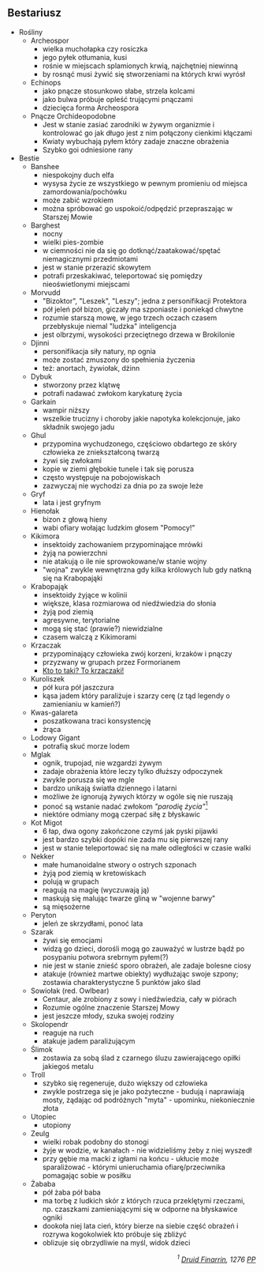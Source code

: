 ## Bestariusz
- Rośliny
    - <a id='b_archeospor' pattern='[Aa]rcheospor*'>Archeospor</a>
        - wielka muchołapka czy rosiczka
        - jego pyłek otłumania, kusi
        - rośnie w miejscach splamionych krwią, najchętniej niewinną
        - by rosnąć musi żywić się stworzeniami na których krwi wyrósł
    - <a id='b_bluszcz' pattern='Pnącz* Bluszczopodobn*,[Ee]chinops*'>Echinops</a>
        - jako pnącze stosunkowo słabe, strzela kolcami
        - jako bulwa próbuje opleść trującymi pnączami
        - dziecięca forma Archeospora
    - <a id='b_orchidea' pattern='Pnącz* Orchideopodobn*'>Pnącze Orchideopodobne</a>
        - Jest w stanie zasiać zarodniki w żywym organizmie i kontrolować go jak długo jest z nim połączony cienkimi kłączami
        - Kwiaty wybuchają pyłem który zadaje znaczne obrażenia
        - Szybko goi odniesione rany
- Bestie
    - <a id='b_banshee' pattern='Banshee'>Banshee</a>
        - niespokojny duch elfa
        - wysysa życie ze wszystkiego w pewnym promieniu od miejsca zamordowania/pochówku
        - może zabić wzrokiem
        - można spróbować go uspokoić/odpędzić przepraszając w Starszej Mowie
    - <a id='b_barghest' pattern='[Bb]arghest*'>Barghest</a>
        - nocny
        - wielki pies-zombie
        - w ciemności nie da się go dotknąć/zaatakować/spętać niemagicznymi przedmiotami
        - jest w stanie przerazić skowytem
        - potrafi przeskakiwać, teleportować się pomiędzy nieoświetlonymi miejscami
    - <a id='b_bizoktor' pattern='[Mm]orvudd*'>Morvudd</a>
        - "Bizoktor", "Leszek", "Leszy"; jedna z personifikacji Protektora
        - pół jeleń pół bizon, giczały ma szponiaste i poniekąd chwytne
        - rozumie starszą mowę, w jego trzech oczach czasem przebłyskuje niemal "ludzka" inteligencja
        - jest olbrzymi, wysokości przeciętnego drzewa w Brokilonie
    - <a id='b_djinni' pattern='[Dd]jinni'>Djinni</a>
        - personifikacja siły natury, np ognia
        - może zostać zmuszony do spełnienia życzenia
        - też: anortach, żywiołak, dżinn
    - <a id='b_dybuk' pattern='[Dd]ybuk*'>Dybuk</a>
        - stworzony przez klątwę
        - potrafi nadawać zwłokom karykaturę życia
    - <a id='b_garkain' pattern='[Gg]arkain*'>Garkain</a>
        - wampir niższy
        - wszelkie trucizny i choroby jakie napotyka kolekcjonuje, jako składnik swojego jadu
    - <a id='b_ghul' pattern='[Gg]hul*'>Ghul</a>
        - przypomina wychudzonego, częściowo obdartego ze skóry człowieka ze zniekształconą twarzą
        - żywi się zwłokami
        - kopie w ziemi głębokie tunele i tak się porusza
        - często występuje na pobojowiskach
        - zazwyczaj nie wychodzi za dnia po za swoje leże
    - <a id='b_gryf' pattern='[Gg]ryf*'>Gryf</a>
        - lata i jest gryfnym
    - <a id='b_hienolak' pattern='[Hh]ienołak*'>Hienołak</a>
        - bizon z głową hieny
        - wabi ofiary wołając ludzkim głosem "Pomocy!"
    - <a id='b_kikimora' pattern='[Kk]ikimor*'>Kikimora</a>
        - insektoidy zachowaniem przypominające mrówki
        - żyją na powierzchni
        - nie atakują o ile nie sprowokowane/w stanie wojny
        - "wojna" zwykle wewnętrzna gdy kilka królowych lub gdy natkną się na Krabopająki
    - <a id='b_krabopajak' pattern='[Kk]rabopająk*'>Krabopająk</a>
        - insektoidy żyjące w kolinii
        - większe, klasa rozmiarowa od niedźwiedzia do słonia
        - żyją pod ziemią
        - agresywne, terytorialne
        - mogą się stać (prawie?) niewidzialne
        - czasem walczą z Kikimorami
    - <a id='b_krzaczak' pattern='[Kk]rzaczak*'>Krzaczak</a>
        - przypominający człowieka zwój korzeni, krzaków i pnączy
        - przyzwany w grupach przez Formorianem
        - [Kto to taki? To krzaczaki!](https://www.youtube.com/watch?v=PHnEKSFy3cU)
    - <a id='b_kuroliszek' pattern='[Kk]urolisz*'>Kuroliszek</a>
        - pół kura pół jaszczura
        - kąsa jadem który paraliżuje i szarzy cerę (z tąd legendy o zamienianiu w kamień?)
    - <a id='b_galareta' pattern='[Kk]was-galareta'>Kwas-galareta</a>
        - poszatkowana traci konsystencję
        - żrąca
    - <a id='b_lodowy_gigant' pattern='[Ll]odowy* [Gg]igan*'>Lodowy Gigant</a>
        - potrafią skuć morze lodem
    - <a id='b_mglak' pattern='[Mm]glak*'>Mglak</a>
        - ognik, trupojad, nie wzgardzi żywym
        - zadaje obrażenia które leczy tylko dłuższy odpoczynek
        - zwykle porusza się we mgle
        - bardzo unikają światła dziennego i latarni
        - możliwe że ignorują żywych którzy w ogóle się nie ruszają
        - ponoć są wstanie nadać zwłokom _"parodię życia"_[<sup>1</sup>](#ad1)
        - niektóre odmiany mogą czerpać siłę z błyskawic
    - <a id='b_migot' pattern='[Kk]o* [Mm]igo*'>Kot Migot</a>
        - 6 łap, dwa ogony zakończone czymś jak pyski pijawki
        - jest bardzo szybki dopóki nie zada mu się pierwszej rany
        - jest w stanie teleportować się na małe odległości w czasie walki
    - <a id='b_nekker' pattern='[Nn]ekker*'>Nekker</a>
        - małe humanoidalne stwory o ostrych szponach
        - żyją pod ziemią w kretowiskach
        - polują w grupach
        - reagują na magię (wyczuwają ją)
        - maskują się malując twarze gliną w "wojenne barwy"
        - są mięsożerne
    - <a id='b_peryton' pattern='[Pp]eryton*'>Peryton</a>
        - jeleń ze skrzydłami, ponoć lata
    - <a id='b_szarak' pattern='[Ss]zarak*'>Szarak</a>
        - żywi się emocjami
        - widzą go dzieci, dorośli mogą go zauważyć w lustrze bądź po posypaniu potwora srebrnym pyłem(?)
        - nie jest w stanie znieść sporo obrażeń, ale zadaje bolesne ciosy
        - atakuje (również martwe obiekty) wydłużając swoje szpony; zostawia charakterystyczne 5 punktów jako ślad
    - <a id='b_sowiolak' pattern='[Ss]owiołak*'>Sowiołak</a> (red. Owlbear)
        - Centaur, ale zrobiony z sowy i niedźwiedzia, cały w piórach
        - Rozumie ogólne znaczenie Starszej Mowy
        - jest jeszcze młody, szuka swojej rodziny
    - <a id='b_stonoga' pattern='[Ss]kolopendr*'>Skolopendr</a>
        - reaguje na ruch
        - atakuje jadem paraliżującym
    - <a id='b_slimok' pattern='[Śś]limok*'>Ślimok</a>
        - zostawia za sobą ślad z czarnego śluzu zawierającego opiłki jakiegoś metalu
    - <a id='b_troll' pattern='[Tt]roll*'>Troll</a>
        - szybko się regeneruje, dużo większy od człowieka
        - zwykle postrzega się je jako pożyteczne - budują i naprawiają mosty, żądając od podróżnych "myta" - upominku, niekoniecznie złota
    - <a id='b_utopiec' pattern='[Uu]top*'>Utopiec</a>
        - utopiony
    - <a id='b_zeulg' pattern='[Zz]eulg*'>Zeulg</a>
        - wielki robak podobny do stonogi
        - żyje w wodzie, w kanałach - nie widzieliśmy żeby z niej wyszedł
        - przy gębie ma macki z igłami na końcu - ukłucie może sparaliżować - którymi unieruchamia ofiarę/przeciwnika pomagając sobie w posiłku
    - <a id='b_zababa' pattern='[Żż]abab*'>Żababa</a>
        - pół żaba pół baba
        - ma torbę z ludkich skór z których rzuca przeklętymi rzeczami, np. czaszkami zamieniającymi się w odporne na błyskawice ogniki
        - dookoła niej lata cień, który bierze na siebie część obrażeń i rozrywa kogokolwiek kto próbuje się zbliżyć
        - oblizuje się obrzydliwie na myśl, widok dzieci
<div align="right"><i><a id='ad1'></a><sup>1</sup>
<a href="https://nipsufn.github.io/journal.htmlFinarrin">Druid Finarrin</a>, 1276 <a href="https://translate.google.com/#view=home&op=translate&sl=en&tl=la&text=after%20landing">PP</a>
</i></div>